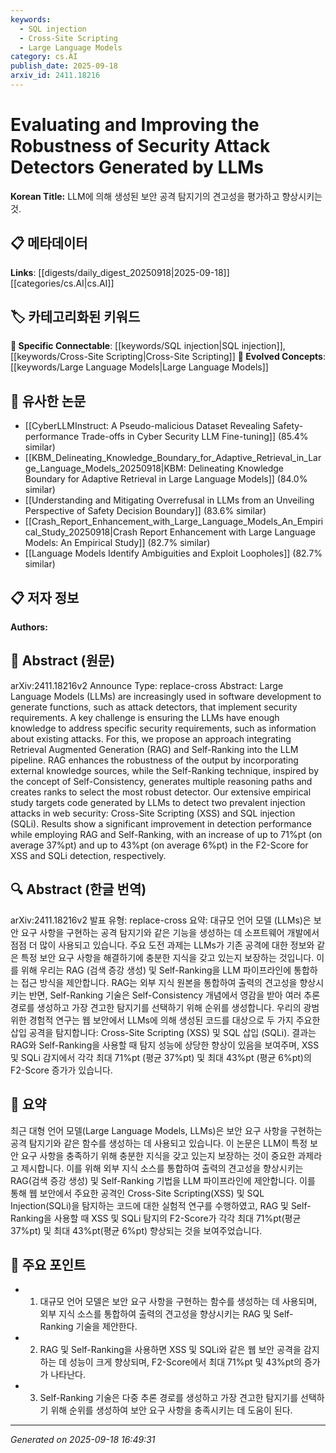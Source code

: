 ```yaml
---
keywords:
  - SQL injection
  - Cross-Site Scripting
  - Large Language Models
category: cs.AI
publish_date: 2025-09-18
arxiv_id: 2411.18216
---
```


<!-- KEYWORD_LINKING_METADATA:
{
  "processed_timestamp": "2025-09-22 22:29:41.939746",
  "vocabulary_version": "1.0",
  "selected_keywords": [
    "SQL injection",
    "Cross-Site Scripting",
    "Large Language Models"
  ],
  "rejected_keywords": [
    "Retrieval Augmented Generation",
    "Self-Ranking"
  ],
  "similarity_scores": {
    "SQL injection": 0.84,
    "Cross-Site Scripting": 0.82,
    "Large Language Models": 0.8
  },
  "extraction_method": "AI_prompt_based",
  "budget_applied": true
}
-->


# Evaluating and Improving the Robustness of Security Attack Detectors Generated by LLMs

**Korean Title:** LLM에 의해 생성된 보안 공격 탐지기의 견고성을 평가하고 향상시키는 것.

## 📋 메타데이터

**Links**: [[digests/daily_digest_20250918|2025-09-18]]   [[categories/cs.AI|cs.AI]]

## 🏷️ 카테고리화된 키워드
**🔗 Specific Connectable**: [[keywords/SQL injection|SQL injection]], [[keywords/Cross-Site Scripting|Cross-Site Scripting]]
**🚀 Evolved Concepts**: [[keywords/Large Language Models|Large Language Models]]

## 🔗 유사한 논문
- [[CyberLLMInstruct: A Pseudo-malicious Dataset Revealing Safety-performance Trade-offs in Cyber Security LLM Fine-tuning]] (85.4% similar)
- [[KBM_Delineating_Knowledge_Boundary_for_Adaptive_Retrieval_in_Large_Language_Models_20250918|KBM: Delineating Knowledge Boundary for Adaptive Retrieval in Large Language Models]] (84.0% similar)
- [[Understanding and Mitigating Overrefusal in LLMs from an Unveiling Perspective of Safety Decision Boundary]] (83.6% similar)
- [[Crash_Report_Enhancement_with_Large_Language_Models_An_Empirical_Study_20250918|Crash Report Enhancement with Large Language Models: An Empirical Study]] (82.7% similar)
- [[Language Models Identify Ambiguities and Exploit Loopholes]] (82.7% similar)

## 📋 저자 정보

**Authors:** 

## 📄 Abstract (원문)

arXiv:2411.18216v2 Announce Type: replace-cross 
Abstract: Large Language Models (LLMs) are increasingly used in software development to generate functions, such as attack detectors, that implement security requirements. A key challenge is ensuring the LLMs have enough knowledge to address specific security requirements, such as information about existing attacks. For this, we propose an approach integrating Retrieval Augmented Generation (RAG) and Self-Ranking into the LLM pipeline. RAG enhances the robustness of the output by incorporating external knowledge sources, while the Self-Ranking technique, inspired by the concept of Self-Consistency, generates multiple reasoning paths and creates ranks to select the most robust detector. Our extensive empirical study targets code generated by LLMs to detect two prevalent injection attacks in web security: Cross-Site Scripting (XSS) and SQL injection (SQLi). Results show a significant improvement in detection performance while employing RAG and Self-Ranking, with an increase of up to 71%pt (on average 37%pt) and up to 43%pt (on average 6%pt) in the F2-Score for XSS and SQLi detection, respectively.

## 🔍 Abstract (한글 번역)

arXiv:2411.18216v2 발표 유형: replace-cross
요약: 대규모 언어 모델 (LLMs)은 보안 요구 사항을 구현하는 공격 탐지기와 같은 기능을 생성하는 데 소프트웨어 개발에서 점점 더 많이 사용되고 있습니다. 주요 도전 과제는 LLMs가 기존 공격에 대한 정보와 같은 특정 보안 요구 사항을 해결하기에 충분한 지식을 갖고 있는지 보장하는 것입니다. 이를 위해 우리는 RAG (검색 증강 생성) 및 Self-Ranking을 LLM 파이프라인에 통합하는 접근 방식을 제안합니다. RAG는 외부 지식 원본을 통합하여 출력의 견고성을 향상시키는 반면, Self-Ranking 기술은 Self-Consistency 개념에서 영감을 받아 여러 추론 경로를 생성하고 가장 견고한 탐지기를 선택하기 위해 순위를 생성합니다. 우리의 광범위한 경험적 연구는 웹 보안에서 LLMs에 의해 생성된 코드를 대상으로 두 가지 주요한 삽입 공격을 탐지합니다: Cross-Site Scripting (XSS) 및 SQL 삽입 (SQLi). 결과는 RAG와 Self-Ranking을 사용할 때 탐지 성능에 상당한 향상이 있음을 보여주며, XSS 및 SQLi 감지에서 각각 최대 71%pt (평균 37%pt) 및 최대 43%pt (평균 6%pt)의 F2-Score 증가가 있습니다.

## 📝 요약

최근 대형 언어 모델(Large Language Models, LLMs)은 보안 요구 사항을 구현하는 공격 탐지기와 같은 함수를 생성하는 데 사용되고 있습니다. 이 논문은 LLM이 특정 보안 요구 사항을 충족하기 위해 충분한 지식을 갖고 있는지 보장하는 것이 중요한 과제라고 제시합니다. 이를 위해 외부 지식 소스를 통합하여 출력의 견고성을 향상시키는 RAG(검색 증강 생성) 및 Self-Ranking 기법을 LLM 파이프라인에 제안합니다. 이를 통해 웹 보안에서 주요한 공격인 Cross-Site Scripting(XSS) 및 SQL Injection(SQLi)을 탐지하는 코드에 대한 실험적 연구를 수행하였고, RAG 및 Self-Ranking을 사용할 때 XSS 및 SQLi 탐지의 F2-Score가 각각 최대 71%pt(평균 37%pt) 및 최대 43%pt(평균 6%pt) 향상되는 것을 보여주었습니다.

## 🎯 주요 포인트

- 1. 대규모 언어 모델은 보안 요구 사항을 구현하는 함수를 생성하는 데 사용되며, 외부 지식 소스를 통합하여 출력의 견고성을 향상시키는 RAG 및 Self-Ranking 기술을 제안한다.

- 2. RAG 및 Self-Ranking을 사용하면 XSS 및 SQLi와 같은 웹 보안 공격을 감지하는 데 성능이 크게 향상되며, F2-Score에서 최대 71%pt 및 43%pt의 증가가 나타난다.

- 3. Self-Ranking 기술은 다중 추론 경로를 생성하고 가장 견고한 탐지기를 선택하기 위해 순위를 생성하여 보안 요구 사항을 충족시키는 데 도움이 된다.

---

*Generated on 2025-09-18 16:49:31*